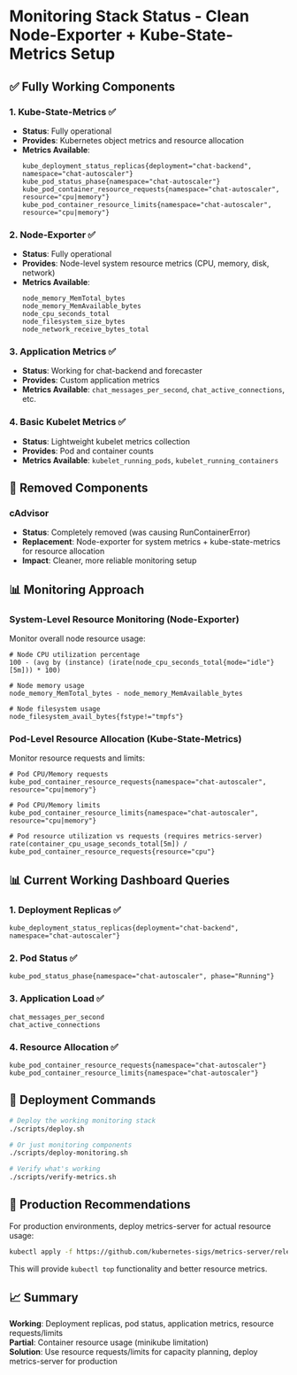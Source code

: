 # Monitoring Stack Status - Clean Node-Exporter + Kube-State-Metrics Setup

## ✅ Fully Working Components

### 1. Kube-State-Metrics ✅ 
- **Status**: Fully operational
- **Provides**: Kubernetes object metrics and resource allocation
- **Metrics Available**:
  ```promql
  kube_deployment_status_replicas{deployment="chat-backend", namespace="chat-autoscaler"}
  kube_pod_status_phase{namespace="chat-autoscaler"}
  kube_pod_container_resource_requests{namespace="chat-autoscaler", resource="cpu|memory"}
  kube_pod_container_resource_limits{namespace="chat-autoscaler", resource="cpu|memory"}
  ```

### 2. Node-Exporter ✅
- **Status**: Fully operational  
- **Provides**: Node-level system resource metrics (CPU, memory, disk, network)
- **Metrics Available**: 
  ```promql
  node_memory_MemTotal_bytes
  node_memory_MemAvailable_bytes
  node_cpu_seconds_total
  node_filesystem_size_bytes
  node_network_receive_bytes_total
  ```

### 3. Application Metrics ✅
- **Status**: Working for chat-backend and forecaster
- **Provides**: Custom application metrics
- **Metrics Available**: `chat_messages_per_second`, `chat_active_connections`, etc.

### 4. Basic Kubelet Metrics ✅
- **Status**: Lightweight kubelet metrics collection
- **Provides**: Pod and container counts
- **Metrics Available**: `kubelet_running_pods`, `kubelet_running_containers`

## 🚫 Removed Components

### cAdvisor
- **Status**: Completely removed (was causing RunContainerError)
- **Replacement**: Node-exporter for system metrics + kube-state-metrics for resource allocation
- **Impact**: Cleaner, more reliable monitoring setup

## 📊 Monitoring Approach

### System-Level Resource Monitoring (Node-Exporter)
Monitor overall node resource usage:
```promql
# Node CPU utilization percentage
100 - (avg by (instance) (irate(node_cpu_seconds_total{mode="idle"}[5m])) * 100)

# Node memory usage
node_memory_MemTotal_bytes - node_memory_MemAvailable_bytes

# Node filesystem usage
node_filesystem_avail_bytes{fstype!="tmpfs"}
```

### Pod-Level Resource Allocation (Kube-State-Metrics)
Monitor resource requests and limits:
```promql
# Pod CPU/Memory requests
kube_pod_container_resource_requests{namespace="chat-autoscaler", resource="cpu|memory"}

# Pod CPU/Memory limits  
kube_pod_container_resource_limits{namespace="chat-autoscaler", resource="cpu|memory"}

# Pod resource utilization vs requests (requires metrics-server)
rate(container_cpu_usage_seconds_total[5m]) / kube_pod_container_resource_requests{resource="cpu"}
```

## 📊 Current Working Dashboard Queries

### 1. Deployment Replicas ✅
```promql
kube_deployment_status_replicas{deployment="chat-backend", namespace="chat-autoscaler"}
```

### 2. Pod Status ✅ 
```promql
kube_pod_status_phase{namespace="chat-autoscaler", phase="Running"}
```

### 3. Application Load ✅
```promql
chat_messages_per_second
chat_active_connections
```

### 4. Resource Allocation ✅
```promql
kube_pod_container_resource_requests{namespace="chat-autoscaler"}
kube_pod_container_resource_limits{namespace="chat-autoscaler"}
```

## 🚀 Deployment Commands

```bash
# Deploy the working monitoring stack
./scripts/deploy.sh

# Or just monitoring components
./scripts/deploy-monitoring.sh

# Verify what's working
./scripts/verify-metrics.sh
```

## 🎯 Production Recommendations

For production environments, deploy metrics-server for actual resource usage:

```bash
kubectl apply -f https://github.com/kubernetes-sigs/metrics-server/releases/latest/download/components.yaml
```

This will provide `kubectl top` functionality and better resource metrics.

## 📈 Summary

**Working**: Deployment replicas, pod status, application metrics, resource requests/limits  
**Partial**: Container resource usage (minikube limitation)  
**Solution**: Use resource requests/limits for capacity planning, deploy metrics-server for production
